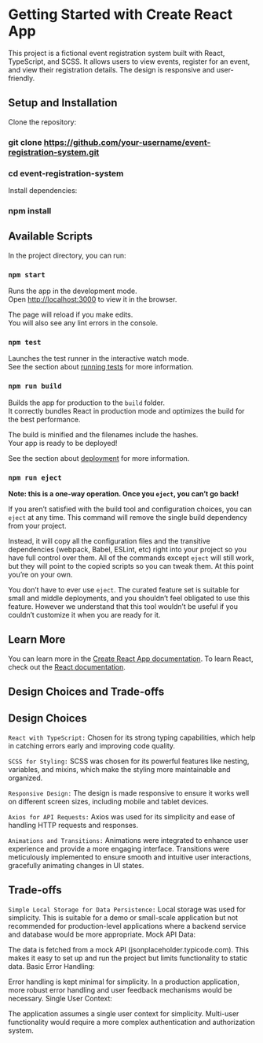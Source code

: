 # Getting Started with Create React App

This project is a fictional event registration system built with React, TypeScript, and SCSS. It allows users to view events, register for an event, and view their registration details. The design is responsive and user-friendly.

## Setup and Installation
Clone the repository:

### git clone https://github.com/your-username/event-registration-system.git
### cd event-registration-system

Install dependencies:

### npm install
 
## Available Scripts

In the project directory, you can run:

### `npm start`

Runs the app in the development mode.\
Open [http://localhost:3000](http://localhost:3000) to view it in the browser.

The page will reload if you make edits.\
You will also see any lint errors in the console.

### `npm test`

Launches the test runner in the interactive watch mode.\
See the section about [running tests](https://facebook.github.io/create-react-app/docs/running-tests) for more information.

### `npm run build`

Builds the app for production to the `build` folder.\
It correctly bundles React in production mode and optimizes the build for the best performance.

The build is minified and the filenames include the hashes.\
Your app is ready to be deployed!

See the section about [deployment](https://facebook.github.io/create-react-app/docs/deployment) for more information.

### `npm run eject`

**Note: this is a one-way operation. Once you `eject`, you can’t go back!**

If you aren’t satisfied with the build tool and configuration choices, you can `eject` at any time. This command will remove the single build dependency from your project.

Instead, it will copy all the configuration files and the transitive dependencies (webpack, Babel, ESLint, etc) right into your project so you have full control over them. All of the commands except `eject` will still work, but they will point to the copied scripts so you can tweak them. At this point you’re on your own.

You don’t have to ever use `eject`. The curated feature set is suitable for small and middle deployments, and you shouldn’t feel obligated to use this feature. However we understand that this tool wouldn’t be useful if you couldn’t customize it when you are ready for it.

## Learn More

You can learn more in the [Create React App documentation](https://facebook.github.io/create-react-app/docs/getting-started).
To learn React, check out the [React documentation](https://reactjs.org/).

## Design Choices and Trade-offs

## Design Choices

`React with TypeScript:`
Chosen for its strong typing capabilities, which help in catching errors early and improving code quality.

`SCSS for Styling:`
SCSS was chosen for its powerful features like nesting, variables, and mixins, which make the styling more maintainable and organized.

`Responsive Design:`
The design is made responsive to ensure it works well on different screen sizes, including mobile and tablet devices.

`Axios for API Requests:`
Axios was used for its simplicity and ease of handling HTTP requests and responses.

`Animations and Transitions:`
Animations were integrated to enhance user experience and provide a more engaging interface. Transitions were meticulously implemented to ensure smooth and intuitive user interactions, gracefully animating changes in UI states.

## Trade-offs

`Simple Local Storage for Data Persistence:`
Local storage was used for simplicity. This is suitable for a demo or small-scale application but not recommended for production-level applications where a backend service and database would be more appropriate.
Mock API Data:

The data is fetched from a mock API (jsonplaceholder.typicode.com). This makes it easy to set up and run the project but limits functionality to static data.
Basic Error Handling:

Error handling is kept minimal for simplicity. In a production application, more robust error handling and user feedback mechanisms would be necessary.
Single User Context:

The application assumes a single user context for simplicity. Multi-user functionality would require a more complex authentication and authorization system.
